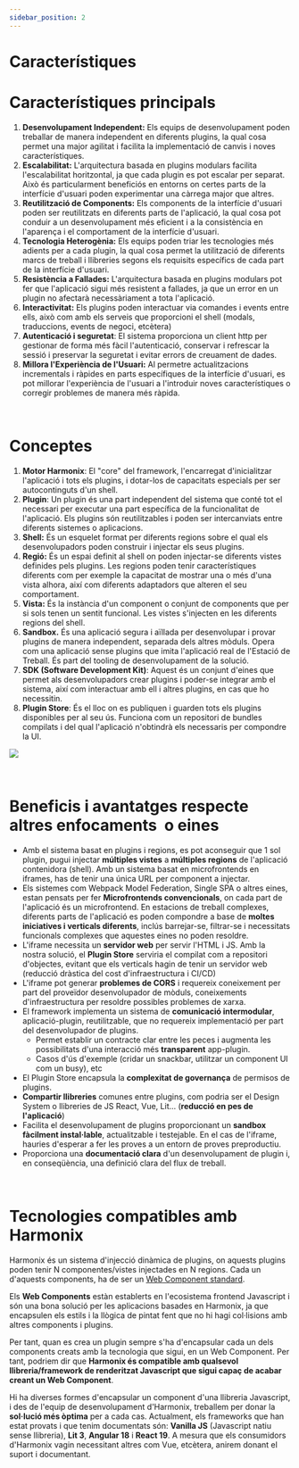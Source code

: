 ```yaml
---
sidebar_position: 2
---
```


# Característiques

# Característiques principals

1. **Desenvolupament Independent:** Els equips de desenvolupament poden treballar de manera independent en diferents plugins, la qual cosa permet una major agilitat i facilita la implementació de canvis i noves característiques.
2. **Escalabilitat:** L'arquitectura basada en plugins modulars facilita l'escalabilitat horitzontal, ja que cada plugin es pot escalar per separat. Això és particularment beneficiós en entorns on certes parts de la interfície d'usuari poden experimentar una càrrega major que altres.
3. **Reutilització de Components:** Els components de la interfície d'usuari poden ser reutilitzats en diferents parts de l'aplicació, la qual cosa pot conduir a un desenvolupament més eficient i a la consistència en l'aparença i el comportament de la interfície d'usuari.
4. **Tecnologia Heterogènia:** Els equips poden triar les tecnologies més adients per a cada plugin, la qual cosa permet la utilització de diferents marcs de treball i llibreries segons els requisits específics de cada part de la interfície d'usuari.
5. **Resistència a Fallades:** L'arquitectura basada en plugins modulars pot fer que l'aplicació sigui més resistent a fallades, ja que un error en un plugin no afectarà necessàriament a tota l'aplicació.
6. **Interactivitat:** Els plugins poden interactuar via comandes i events entre ells, això com amb els serveis que proporcioni el shell (modals, traduccions, events de negoci, etcètera)
7. **Autenticació i seguretat**: El sistema proporciona un client http per gestionar de forma més fàcil l'autenticació, conservar i refrescar la sessió i preservar la seguretat i evitar errors de creuament de dades.
8. **Millora l'Experiència de l'Usuari:** Al permetre actualitzacions incrementals i ràpides en parts específiques de la interfície d'usuari, es pot millorar l'experiència de l'usuari a l'introduir noves característiques o corregir problemes de manera més ràpida.

<br/>

# Conceptes

1. **Motor Harmonix**: El "core" del framework, l'encarregat d'inicialitzar l'aplicació i tots els plugins, i dotar-los de capacitats especials per ser autocontinguts d'un shell.
2. **Plugin**: Un plugin és una part independent del sistema que conté tot el necessari per executar una part específica de la funcionalitat de l'aplicació. Els plugins són reutilitzables i poden ser intercanviats entre diferents sistemes o aplicacions.
3. **Shell:** És un esquelet format per diferents regions sobre el qual els desenvolupadors poden construir i injectar els seus plugins.
4. **Regió:** És un espai definit al shell on poden injectar-se diferents vistes definides pels plugins. Les regions poden tenir característiques diferents com per exemple la capacitat de mostrar una o més d'una vista alhora, així com diferents adaptadors que alteren el seu comportament.
5. **Vista:** És la instància d'un component o conjunt de components que per si sols tenen un sentit funcional. Les vistes s'injecten en les diferents regions del shell.
6. **Sandbox.** És una aplicació segura i aïllada per desenvolupar i provar plugins de manera independent, separada dels altres mòduls. Opera com una aplicació sense plugins que imita l'aplicació real de l'Estació de Treball. És part del tooling de desenvolupament de la solució.
7. **SDK (Software Development Kit)**: Aquest és un conjunt d'eines que permet als desenvolupadors crear plugins i poder-se integrar amb el sistema, així com interactuar amb ell i altres plugins, en cas que ho necessitin.
8. **Plugin Store**: És el lloc on es publiquen i guarden tots els plugins disponibles per al seu ús. Funciona com un repositori de bundles compilats i del qual l'aplicació n'obtindrà els necessaris per compondre la UI.

  

![](https://t9012015559.p.clickup-attachments.com/t9012015559/60d2fe59-dd78-406e-8701-cea5bdc2d40f/image.png)


<br/>

# Beneficis i avantatges respecte altres enfocaments  o eines

*   Amb el sistema basat en plugins i regions, es pot aconseguir que 1 sol plugin, pugui injectar **múltiples vistes** a **múltiples regions** de l'aplicació contenidora (shell). Amb un sistema basat en microfrontends en iframes, has de tenir una única URL per component a injectar.
*   Els sistemes com Webpack Model Federation, Single SPA o altres eines, estan pensats per fer **Microfrontends convencionals**, on cada part de l'aplicació és un microfrontend. En estacions de treball complexes, diferents parts de l'aplicació es poden compondre a base de **moltes iniciatives i verticals diferents**, inclús barrejar-se, filtrar-se i necessitats funcionals complexes que aquestes eines no poden resoldre.
*   L'iframe necessita un **servidor web** per servir l'HTML i JS. Amb la nostra solució, el **Plugin Store** serviria el compilat com a repositori d'objectes, evitant que els verticals hagin de tenir un servidor web (reducció dràstica del cost d'infraestructura i CI/CD)
*   L'iframe pot generar **problemes de CORS** i requereix coneixement per part del proveïdor desenvolupador de mòduls, coneixements d'infraestructura per resoldre possibles problemes de xarxa.
*   El framework implementa un sistema de **comunicació intermodular**, aplicació-plugin, reutilitzable, que no requereix implementació per part del desenvolupador de plugins.
    *   Permet establir un contracte clar entre les peces i augmenta les possibilitats d'una interacció més **transparent** app-plugin.
    *   Casos d'ús d'exemple (cridar un snackbar, utilitzar un component UI com un busy), etc
*   El Plugin Store encapsula la **complexitat de governança** de permisos de plugins.
*   **Compartir llibreries** comunes entre plugins, com podria ser el Design System o llibreries de JS React, Vue, Lit... (**reducció en pes de l'aplicació**)
*   Facilita el desenvolupament de plugins proporcionant un **sandbox fàcilment instal·lable**, actualitzable i testejable. En el cas de l'iframe, hauries d'esperar a fer les proves a un entorn de proves preproductiu.
*   Proporciona una **documentació clara** d'un desenvolupament de plugin i, en conseqüència, una definició clara del flux de treball.


<br/>

# Tecnologies compatibles amb Harmonix

Harmonix és un sistema d'injecció dinàmica de plugins, on aquests plugins poden tenir N componentes/vistes injectades en N regions. Cada un d'aquests components, ha de ser un [Web Component standard](https://developer.mozilla.org/es/docs/Web/API/Web_components).

Els **Web Components** estàn establerts en l'ecosistema frontend Javascript i són una bona solució per les aplicacions basades en Harmonix, ja que encapsulen els estils i la llògica de pintat fent que no hi hagi col·lisions amb altres components i plugins.

Per tant, quan es crea un plugin sempre s'ha d'encapsular cada un dels components creats amb la tecnologia que sigui, en un Web Component. Per tant, podriem dir que **Harmonix és compatible amb qualsevol llibreria/framework de renderitzat Javascript que sigui capaç de acabar creant un Web Component**.

Hi ha diverses formes d'encapsular un component d'una llibreria Javascript, i des de l'equip de desenvolupament d'Harmonix, treballem per donar la **sol·lució més òptima** per a cada cas. Actualment, els frameworks que han estat provats i que tenim documentats són: **Vanilla JS** (Javascript natiu sense llibreria), **Lit 3**, **Angular 18** i **React 19**. A mesura que els consumidors d'Harmonix vagin necessitant altres com Vue, etcètera, anirem donant el suport i documentant.